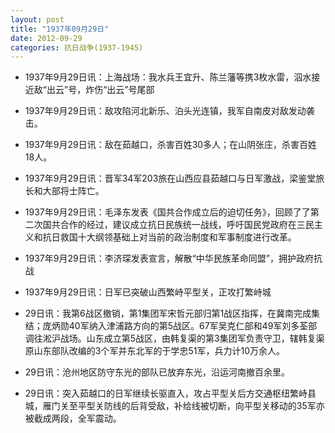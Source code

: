 ```yaml
---
layout: post
title: "1937年09月29日"
date: 2012-09-29
categories: 抗日战争(1937-1945)
---
```


<meta name="referrer" content="no-referrer" />

- 1937年9月29日讯：上海战场：我水兵王宜升、陈兰藩等携3枚水雷，泅水接近敌“出云”号，炸伤“出云”号尾部 

- 1937年9月29日讯：敌攻陷河北新乐、泊头光连镇，我军自南皮对敌发动袭击。 

- 1937年9月29日讯：敌在茹越口，杀害百姓30多人；在山阴张庄，杀害百姓18人。 

- 1937年9月29日讯：晋军34军203旅在山西应县茹越口与日军激战，梁鉴堂旅长和大部将士阵亡。 

- 1937年9月29日讯：毛泽东发表《国共合作成立后的迫切任务》，回顾了了第二次国共合作的经过，建议成立抗日民族统一战线，呼吁国民党政府在三民主义和抗日救国十大纲领基础上对当前的政治制度和军事制度进行改革。 

- 1937年9月29日讯：李济琛发表宣言，解散“中华民族革命同盟”，拥护政府抗战 

- 1937年9月29日讯：日军已突破山西繁峙平型关，正攻打繁峙城 

- 29日讯：我第6战区撤销，第1集团军宋哲元部归第1战区指挥，在冀南完成集结；庞炳勋40军纳入津浦路方向的第5战区。67军吴克仁部和49军刘多荃部调往淞沪战场。山东成立第5战区，由韩复渠的第3集团军负责守卫，辖韩复渠原山东部队改编的3个军并东北军的于学忠51军，兵力计10万余人。 

- 29日讯：沧州地区防守东光的部队已放弃东光，沿运河南撤百余里。 

- 29日讯：突入茹越口的日军继续长驱直入，攻占平型关后方交通枢纽繁峙县城，雁门关至平型关防线的后背受敌，补给线被切断，向平型关移动的35军亦被截成两段，全军震动。 

